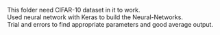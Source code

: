 This folder need CIFAR-10 dataset in it to work.</br>
Used neural network with Keras to build the Neural-Networks.</br>
Trial and errors to find appropriate parameters and good average output.